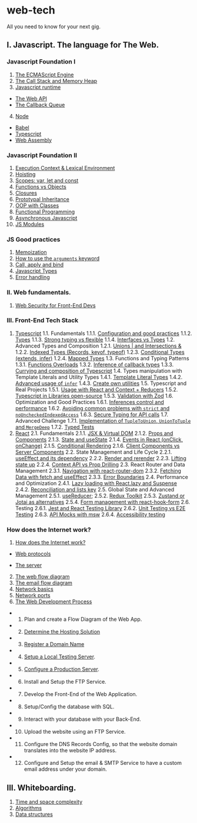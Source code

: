 # web-tech

All you need to know for your next gig.

## I. Javascript. The language for The Web.

### Javascript Foundation I

1. [The ECMAScript Engine](./javascript/the-ecmascript-engine.md)
2. [The Call Stack and Memory Heap](./javascript/the-call-stack-and-memory-heap.md)
3. [Javascript runtime](./javascript/javascript-runtime.md)

- [The Web API](./javascript/the-web-api.md)
- [The Callback Queue](./javascript/the-callback-queue.md)

4. [Node](./javascript/node.md)

- [Babel](./javascript/babel.md)
- [Typescript](./javascript/typescript.md)
- [Web Assembly](./javascript/web-assembly.md)

### Javascript Foundation II

1. [Execution Context & Lexical Environment](./javascript/execution-context.md)
2. [Hoisting](./javascript/hoisting.md)
3. [Scopes: var, let and const](./javascript/scopes.md)
4. [Functions vs Objects](./javascript/functions-vs-objects.md)
5. [Closures](./javascript/closures.md)
6. [Prototypal Inheritance](./javascript/prototypal-inheritance.md)
7. [OOP with Classes](./javascript/oop-with-classes.md)
8. [Functional Programming](./javascript/functional-programming.md)
9. [Asynchronous Javascript](./javascript/asynchronous-javascript.md)
10. [JS Modules](./javascript/js-modules.md)

### JS Good practices

1. [Memoization](./javascript/memoization.md)
2. [How to use the `arguments` keyword](./javascript/arguments.md)
3. [Call, apply and bind](./javascript/call-apply-bind.md)
4. [Javascript Types](./javascript/types.md)
5. [Error handling](./javascript/error-handling.md)

### II. Web fundamentals.

1. [Web Security for Front-End Devs](./javascript/web-security.md)

### III. Front-End Tech Stack

1. [Typescript](./tech-stack/typescript.md)
   1.1. Fundamentals
   1.1.1. [Configuration and good practices](./typescript/configuration.md)
   1.1.2. [Types](./)
   1.1.3. [Strong typing vs flexible](./)
   1.1.4. [Interfaces vs Types](./)
   1.2. Advanced Types and Composition
   1.2.1. [Unions | and Intersections &](./)
   1.2.2. [Indexed Types (Records, keyof, typeof)](./)
   1.2.3. [Conditional Types (extends, infer)](./)
   1.2.4. [Mapped Types](./)
   1.3. Functions and Typing Patterns
   1.3.1. [Functions Overloads](./)
   1.3.2. [Inference of callback types](./)
   1.3.3. [Currying and composition of Typescript](./)
   1.4. Types manipulation with Template Literals and Utility Types
   1.4.1. [Template Literal Types](./)
   1.4.2. [Advanced usage of `infer`](./)
   1.4.3. [Create own utilities](./)
   1.5. Typescript and Real Projects
   1.5.1. [Usage with React and Context + Reducers](./)
   1.5.2. [Typescript in Libraries open-source](./)
   1.5.3. [Validation with Zod](./)
   1.6. Optimization and Good Practices
   1.6.1. [Inferences control and performance](./)
   1.6.2. [Avoiding common problems with `strict` and `noUncheckedIndexedAccess`](./)
   1.6.3. [Secure Typing for API calls](./)
   1.7. Advanced Challenge
   1.7.1. [Implementation of `TupleToUnion`, `UnionToTuple` and `MergeDeep`](./)
   1.7.2. [Typed Tests](./)
2. [React](./tech-stack/react/index.md)
   2.1. Fundamentals
   2.1.1. [JSX & Virtual DOM](./react/jsx-virtual-dom.md)
   2.1.2. [Props and Components](./react/props-components.md)
   2.1.3. [State and useState](./react/local-state.md)
   2.1.4. [Events in React (onClick, onChange)](./react/events.md)
   2.1.5. [Conditional Rendering](./react/conditional-rendering.md)
   2.1.6. [Client Components vs Server Components](./react/client-components-server-components.md)
   2.2. State Management and Life Cycle
   2.2.1. [useEffect and its dependency](./react/use-effect.md)
   2.2.2. [Render and rerender](./react/rendering.md)
   2.2.3. [Lifting state up](./react/lifting-state-up.md)
   2.2.4. [Context API vs Prop Drilling](./react/context-api-prop-drilling.md)
   2.3. React Router and Data Management
   2.3.1. [Navigation with react-router-dom](./react/navigation.md)
   2.3.2. [Fetching Data with fetch and useEffect](./react/fetching-data.md)
   2.3.3. [Error Boundaries](./react/error-boundaries.md)
   2.4. Performance and Optimization
   2.4.1. [Lazy loading with React.lazy and Suspense](./react/lazy-loading.md)
   2.4.2. [Reconciliation and lists key](./react/reconciliation.md)
   2.5. Global State and Advanced Management
   2.5.1. [useReducer](./react/reducer.md);
   2.5.2. [Redux Toolkit](./react/redux.md)
   2.5.3. [Zustand or Jotai as alternatives](./)
   2.5.4. [Form management with react-hook-form](./)
   2.6. Testing
   2.6.1. [Jest and React Testing Library](./)
   2.6.2. [Unit Testing vs E2E Testing](./)
   2.6.3. [API Mocks with msw](./)
   2.6.4. [Accessibility testing](./)

### How does the Internet work?

1. [How does the Internet work?](./web-fundamentals/how-does-the-internet-work.md)

- [Web protocols](./web-fundamentals/web-protocols.md)

- [The server](./web-fundamentals/the-server.md)

2. [The web flow diagram](./web-fundamentals/web-diagram.md)
3. [The email flow diagram](./web-fundamentals/email-diagram.md)
4. [Network basics](./web-fundamentals/network-basics.md)
5. [Network ports](./web-fundamentals/network-ports.md)
6. [The Web Development Process](./web-fundamentals/the-web-development-process.md)

- 1. Plan and create a Flow Diagram of the Web App.
- 2. [Determine the Hosting Solution](./web-fundamentals/hosting.md)
- 3.  [Register a Domain Name](./web-fundamentals/register-domain-name.md)
- 4.  [Setup a Local Testing Server](./web-fundamentals/setup-local-testing-server.md).
- 5.  [Configure a Production Server](./web-fundamentals/production-server-setup.md).
- 6.  Install and Setup the FTP Service.
- 7.  Develop the Front-End of the Web Application.
- 8.  Setup/Config the database with SQL.
- 9. Interact with your database with your Back-End.
- 10. Upload the website using an FTP Service.
- 11. Configure the DNS Records Config, so that the website domain translates into the website IP address.
- 12. Configure and Setup the email & SMTP Service to have a custom email address under your domain.

## III. Whiteboarding.

1. [Time and space complexity](./whiteboarding/time-and-space-complexity.md)
2. [Algorithms](./whiteboarding/algorithms.md)
3. [Data structures](./whiteboarding/data-structures.md)
